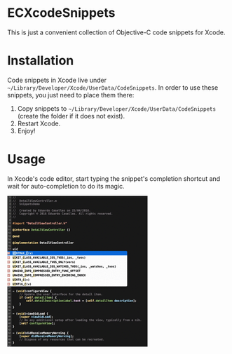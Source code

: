 # ECXcodeSnippets
This is just a convenient collection of Objective-C code snippets for Xcode.

# Installation

Code snippets in Xcode live under `~/Library/Developer/Xcode/UserData/CodeSnippets`. In order to use these snippets, you just need to place them there:

1. Copy snippets to `~/Library/Developer/Xcode/UserData/CodeSnippets` (create the folder if it does not exist).
2. Restart Xcode.
3. Enjoy!

# Usage

In Xcode's code editor, start typing the snippet's completion shortcut and wait for auto-completion to do its magic.

![Usage demo](./assets/snippets_demo.gif)

